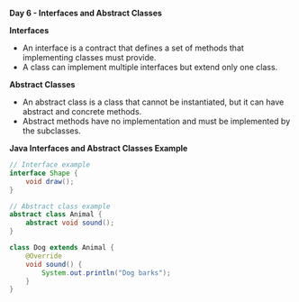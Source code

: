 **Day 6 - Interfaces and Abstract Classes**

**Interfaces**
- An interface is a contract that defines a set of methods that implementing classes must provide.
- A class can implement multiple interfaces but extend only one class.

**Abstract Classes**
- An abstract class is a class that cannot be instantiated, but it can have abstract and concrete methods.
- Abstract methods have no implementation and must be implemented by the subclasses.

**Java Interfaces and Abstract Classes Example**
```java
// Interface example
interface Shape {
    void draw();
}

// Abstract class example
abstract class Animal {
    abstract void sound();
}

class Dog extends Animal {
    @Override
    void sound() {
        System.out.println("Dog barks");
    }
}
```
